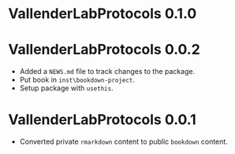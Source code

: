 # VallenderLabProtocols 0.1.0

# VallenderLabProtocols 0.0.2

* Added a `NEWS.md` file to track changes to the package.
* Put book in `inst\bookdown-project`.
* Setup package with `usethis`.


# VallenderLabProtocols 0.0.1

* Converted private `rmarkdown` content to public `bookdown` content.
